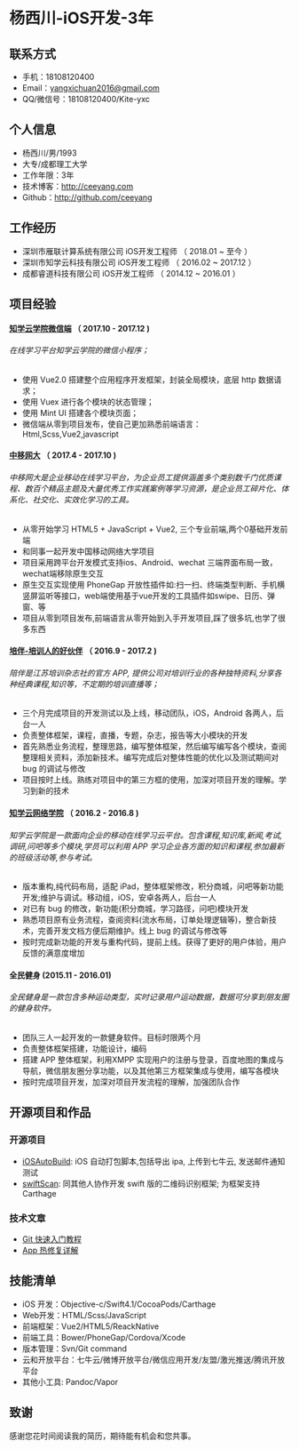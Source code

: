 # 杨西川-iOS开发-3年

## 联系方式
+ 手机：18108120400
+ Email：yangxichuan2016@gmail.com
+ QQ/微信号：18108120400/Kite-yxc

## 个人信息
 + 杨西川/男/1993
 + 大专/成都理工大学
 + 工作年限：3年
 + 技术博客：http://ceeyang.com
 + Github：http://github.com/ceeyang

## 工作经历
+ 深圳市雁联计算系统有限公司  iOS开发工程师 （ 2018.01 ~ 至今 ）
+ 深圳市知学云科技有限公司  iOS开发工程师 （ 2016.02 ~ 2017.12 ）
+ 成都睿道科技有限公司  iOS开发工程师 （ 2014.12 ~ 2016.01 ）

## 项目经验
#### [知学云学院微信端][200] （ 2017.10 - 2017.12 )
###### 在线学习平台知学云学院的微信小程序；</br>
+ 使用 Vue2.0 搭建整个应用程序开发框架，封装全局模块，底层 http 数据请求；</br>
+ 使用 Vuex 进行各个模块的状态管理；</br>
+ 使用 Mint UI 搭建各个模块页面；</br>
+ 微信端从零到项目发布，使自己更加熟悉前端语言：Html,Scss,Vue2,javascript


#### [中移网大][201] （ 2017.4 - 2017.10 )
###### 中移网大是企业移动在线学习平台，为企业员工提供涵盖多个类别数千门优质课程、数百个精品主题及大量优秀工作实践案例等学习资源，是企业员工碎片化、体系化、社交化、实效化学习的工具。
+ 从零开始学习 HTML5 + JavaScript + Vue2, 三个专业前端,两个0基础开发前端
+ 和同事一起开发中国移动网络大学项目
+ 项目采用跨平台开发模式支持ios、Android、wechat 三端界面布局一致，wechat端移除原生交互
+ 原生交互实现使用 PhoneGap 开放性插件如:扫一扫、终端类型判断、手机横竖屏监听等接口，web端使用基于vue开发的工具插件如swipe、日历、弹窗、等
+ 项目从零到项目发布,前端语言从零开始到入手开发项目,踩了很多坑,也学了很多东西


#### [培伴-培训人的好伙伴][202] （ 2016.9 - 2017.2 )
###### 陪伴是江苏培训杂志社的官方 APP, 提供公司对培训行业的各种独特资料,分享各种经典课程,知识等，不定期的培训直播等；
+ 三个月完成项目的开发测试以及上线，移动团队，iOS，Android 各两人，后台一人
+ 负责整体框架，课程，直播，专题，杂志，报告等大小模块的开发
+ 首先熟悉业务流程，整理思路，编写整体框架，然后编写编写各个模块，查阅整理相关资料，添加新技术。编写完成后对整体性能的优化以及测试期间对 bug 的调试与修改
+ 项目按时上线。熟练对项目中的第三方框的使用，加深对项目开发的理解。学习到新的技术

#### [知学云网络学院][203] （ 2016.2 - 2016.8 )
###### 知学云学院是一款面向企业的移动在线学习云平台。包含课程,知识库,新闻,考试,调研,问吧等多个模块,学员可以利用 APP 学习企业各方面的知识和课程,参加最新的班级活动等,参与考试。
+ 版本重构,纯代码布局，适配 iPad，整体框架修改，积分商城，问吧等新功能开发;维护与调试。移动组，iOS，安卓各两人，后台一人
+ 对已有 bug 的修改，新功能(积分商城，学习路径，问吧)模块开发
+ 熟悉项目原有业务流程，查阅资料(流水布局，订单处理逻辑等)，整合新技术，完善开发文档方便后期维护。线上 bug 的调试与修改等
+ 按时完成新功能的开发与重构代码，提前上线。获得了更好的用户体验，用户反馈的满意度增加

#### 全民健身 (2015.11 - 2016.01)
###### 全民健身是一款包含多种运动类型，实时记录用户运动数据，数据可分享到朋友圈的健身软件。
+ 团队三人一起开发的一款健身软件。目标时限两个月
+ 负责整体框架搭建，功能设计，编码
+ 搭建 APP 整体框架，利用XMPP 实现用户的注册与登录，百度地图的集成与导航，微信朋友圈分享功能，以及其他第三方框架集成与使用，编写各模块
+ 按时完成项目开发，加深对项目开发流程的理解，加强团队合作

## 开源项目和作品
### 开源项目
 - [iOSAutoBuild][000]: iOS 自动打包脚本,包括导出 ipa, 上传到七牛云, 发送邮件通知测试
 - [swiftScan][001]: 同其他人协作开发 swift 版的二维码识别框架; 为框架支持 Carthage

### 技术文章
- [Git 快速入门教程][100]
- [App 热修复详解][101]


## 技能清单
- iOS 开发：Objective-c/Swift4.1/CocoaPods/Carthage
- Web开发：HTML/Scss/JavaScript
- 前端框架：Vue2/HTML5/ReackNative
- 前端工具：Bower/PhoneGap/Cordova/Xcode
- 版本管理：Svn/Git command
- 云和开放平台：七牛云/微博开放平台/微信应用开发/友盟/激光推送/腾讯开放平台
- 其他小工具: Pandoc/Vapor


## 致谢
感谢您花时间阅读我的简历，期待能有机会和您共事。

[200]:http://demo.zhixueyun.com/wechat/
[201]:https://itunes.apple.com/cn/app/%E4%B8%AD%E7%A7%BB%E7%BD%91%E5%A4%A7/id1313669861?mt=8
[202]:https://itunes.apple.com/cn/app/pei-ban-pei-xun-ren-hao-huo/id1072624547?l=en&mt=8
[203]:https://itunes.apple.com/cn/app/zhi-xue-yun-xue-yuan/id1066182728?l=en&mt=8


[000]:https://github.com/ceeyang/iOSAutoBuild
[001]:https://github.com/ceeyang/swiftScan

[100]:http://ceeyang.com/blog/2017/06/25/Git-%E5%BF%AB%E9%80%9F%E5%85%A5%E9%97%A8%E6%95%99%E7%A8%8B/
[101]:http://ceeyang.com/blog/2017/01/05/App-Hotfix(%E7%83%AD%E4%BF%AE%E5%A4%8D)%E8%AF%A6%E8%A7%A3/
